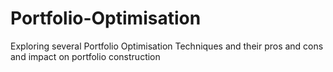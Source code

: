 # Portfolio-Optimisation
Exploring several Portfolio Optimisation Techniques and their pros and cons and impact on portfolio construction
